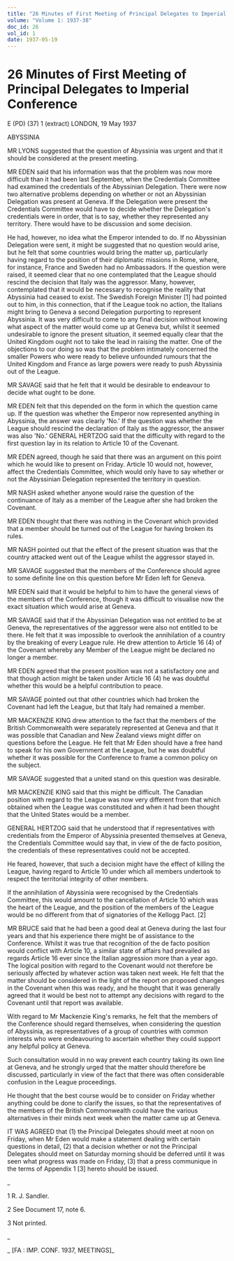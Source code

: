 ```yaml
---
title: "26 Minutes of First Meeting of Principal Delegates to Imperial Conference"
volume: "Volume 1: 1937-38"
doc_id: 26
vol_id: 1
date: 1937-05-19
---
```


# 26 Minutes of First Meeting of Principal Delegates to Imperial Conference

E (PD) (37) 1 (extract) LONDON, 19 May 1937

ABYSSINIA

MR LYONS suggested that the question of Abyssinia was urgent and that it should be considered at the present meeting.

MR EDEN said that his information was that the problem was now more difficult than it had been last September, when the Credentials Committee had examined the credentials of the Abyssinian Delegation. There were now two alternative problems depending on whether or not an Abyssinian Delegation was present at Geneva. If the Delegation were present the Credentials Committee would have to decide whether the Delegation's credentials were in order, that is to say, whether they represented any territory. There would have to be discussion and some decision.

He had, however, no idea what the Emperor intended to do. If no Abyssinian Delegation were sent, it might be suggested that no question would arise, but he felt that some countries would bring the matter up, particularly having regard to the position of their diplomatic missions in Rome, where, for instance, France and Sweden had no Ambassadors. If the question were raised, it seemed clear that no one contemplated that the League should rescind the decision that Italy was the aggressor. Many, however, contemplated that it would be necessary to recognise the reality that Abyssinia had ceased to exist. The Swedish Foreign Minister [1] had pointed out to him, in this connection, that if the League took no action, the Italians might bring to Geneva a second Delegation purporting to represent Abyssinia. It was very difficult to come to any final decision without knowing what aspect of the matter would come up at Geneva but, whilst it seemed undesirable to ignore the present situation, it seemed equally clear that the United Kingdom ought not to take the lead in raising the matter. One of the objections to our doing so was that the problem intimately concerned the smaller Powers who were ready to believe unfounded rumours that the United Kingdom and France as large powers were ready to push Abyssinia out of the League.

MR SAVAGE said that he felt that it would be desirable to endeavour to decide what ought to be done.

MR EDEN felt that this depended on the form in which the question came up. If the question was whether the Emperor now represented anything in Abyssinia, the answer was clearly 'No.' If the question was whether the League should rescind the declaration of Italy as the aggressor, the answer was also 'No.' GENERAL HERTZOG said that the difficulty with regard to the first question lay in its relation to Article 10 of the Covenant.

MR EDEN agreed, though he said that there was an argument on this point which he would like to present on Friday. Article 10 would not, however, affect the Credentials Committee, which would only have to say whether or not the Abyssinian Delegation represented the territory in question.

MR NASH asked whether anyone would raise the question of the continuance of Italy as a member of the League after she had broken the Covenant.

MR EDEN thought that there was nothing in the Covenant which provided that a member should be turned out of the League for having broken its rules.

MR NASH pointed out that the effect of the present situation was that the country attacked went out of the League whilst the aggressor stayed in.

MR SAVAGE suggested that the members of the Conference should agree to some definite line on this question before Mr Eden left for Geneva.

MR EDEN said that it would be helpful to him to have the general views of the members of the Conference, though it was difficult to visualise now the exact situation which would arise at Geneva.

MR SAVAGE said that if the Abyssinian Delegation was not entitled to be at Geneva, the representatives of the aggressor were also not entitled to be there. He felt that it was impossible to overlook the annihilation of a country by the breaking of every League rule. He drew attention to Article 16 (4) of the Covenant whereby any Member of the League might be declared no longer a member.

MR EDEN agreed that the present position was not a satisfactory one and that though action might be taken under Article 16 (4) he was doubtful whether this would be a helpful contribution to peace.

MR SAVAGE pointed out that other countries which had broken the Covenant had left the League, but that Italy had remained a member.

MR MACKENZIE KING drew attention to the fact that the members of the British Commonwealth were separately represented at Geneva and that it was possible that Canadian and New Zealand views might differ on questions before the League. He felt that Mr Eden should have a free hand to speak for his own Government at the League, but he was doubtful whether it was possible for the Conference to frame a common policy on the subject.

MR SAVAGE suggested that a united stand on this question was desirable.

MR MACKENZIE KING said that this might be difficult. The Canadian position with regard to the League was now very different from that which obtained when the League was constituted and when it had been thought that the United States would be a member.

GENERAL HERTZOG said that he understood that if representatives with credentials from the Emperor of Abyssinia presented themselves at Geneva, the Credentials Committee would say that, in view of the de facto position, the credentials of these representatives could not be accepted.

He feared, however, that such a decision might have the effect of killing the League, having regard to Article 10 under which all members undertook to respect the territorial integrity of other members.

If the annihilation of Abyssinia were recognised by the Credentials Committee, this would amount to the cancellation of Article 10 which was the heart of the League, and the position of the members of the League would be no different from that of signatories of the Kellogg Pact. [2]

MR BRUCE said that he had been a good deal at Geneva during the last four years and that his experience there might be of assistance to the Conference. Whilst it was true that recognition of the de facto position would conflict with Article 10, a similar state of affairs had prevailed as regards Article 16 ever since the Italian aggression more than a year ago. The logical position with regard to the Covenant would not therefore be seriously affected by whatever action was taken next week. He felt that the matter should be considered in the light of the report on proposed changes in the Covenant when this was ready, and he thought that it was generally agreed that it would be best not to attempt any decisions with regard to the Covenant until that report was available.

With regard to Mr Mackenzie King's remarks, he felt that the members of the Conference should regard themselves, when considering the question of Abyssinia, as representatives of a group of countries with common interests who were endeavouring to ascertain whether they could support any helpful policy at Geneva.

Such consultation would in no way prevent each country taking its own line at Geneva, and he strongly urged that the matter should therefore be discussed, particularly in view of the fact that there was often considerable confusion in the League proceedings.

He thought that the best course would be to consider on Friday whether anything could be done to clarify the issues, so that the representatives of the members of the British Commonwealth could have the various alternatives in their minds next week when the matter came up at Geneva.

IT WAS AGREED that (1) the Principal Delegates should meet at noon on Friday, when Mr Eden would make a statement dealing with certain questions in detail, (2) that a decision whether or not the Principal Delegates should meet on Saturday morning should be deferred until it was seen what progress was made on Friday, (3) that a press communique in the terms of Appendix 1 [3] hereto should be issued.

_

1 R. J. Sandler.

2 See Document 17, note 6.

3 Not printed.

_

_ [FA : IMP. CONF. 1937, MEETINGS]_
